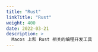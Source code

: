 ```yaml
---
title: "Rust"
linkTitle: "Rust"
weight: 400
date: 2022-03-21
description: >
  Macos 上和 Rust 相关的编程开发工具
---
```






